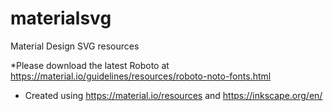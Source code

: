 # materialsvg
Material Design SVG resources


*Please download the latest Roboto at
https://material.io/guidelines/resources/roboto-noto-fonts.html
* Created using https://material.io/resources and https://inkscape.org/en/
